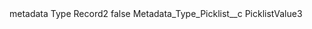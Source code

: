 <?xml version="1.0" encoding="UTF-8"?>
<CustomMetadata xmlns="http://soap.sforce.com/2006/04/metadata" xmlns:xsi="http://www.w3.org/2001/XMLSchema-instance" xmlns:xsd="http://www.w3.org/2001/XMLSchema">
    <label>metadata Type Record2</label>
    <protected>false</protected>
    <values>
        <field>Metadata_Type_Picklist__c</field>
        <value xsi:type="xsd:string">PicklistValue3</value>
    </values>
</CustomMetadata>
